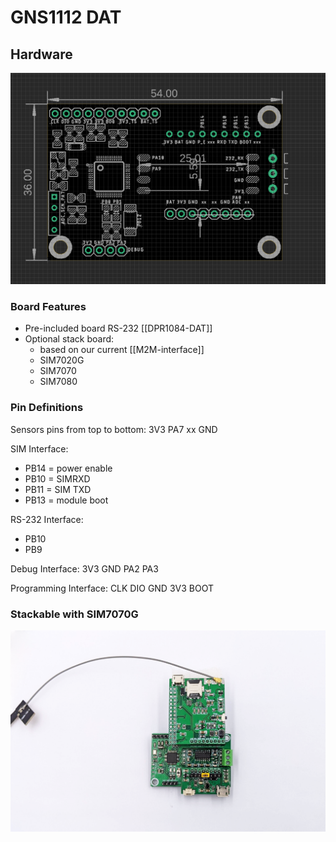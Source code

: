 # GNS1112 DAT

## Hardware

![](51-19-17-18-04-2023.png)

### Board Features 
- Pre-included board RS-232 [[DPR1084-DAT]]
- Optional stack board:
  - based on our current [[M2M-interface]]
  - SIM7020G
  - SIM7070
  - SIM7080

### Pin Definitions 

Sensors pins from top to bottom: 3V3 PA7 xx GND

SIM Interface: 
- PB14 = power enable 
- PB10 = SIMRXD
- PB11 = SIM TXD
- PB13 = module boot 

RS-232 Interface:
- PB10
- PB9

Debug Interface: 3V3 GND PA2 PA3

Programming Interface: CLK DIO GND 3V3 BOOT


### Stackable with SIM7070G

![](36-12-18-18-04-2023.png)
